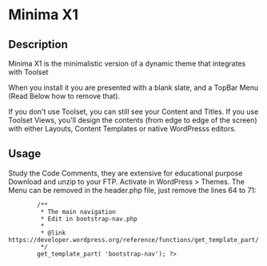 # Minima X1

## Description

Minima X1 is the minimalistic version of a dynamic theme that integrates with Toolset

When you install it you are presented with a blank slate, and a TopBar Menu (Read Below how to remove that).

If you don't use Toolset, you can still see your Content and Titles.
If you use Toolset Views, you'll design the contents (from edge to edge of the screen) with either Layouts, Content Templates or native WordPresss editors.

## Usage

Study the Code Comments, they are extensive for educational purpose
Download and unzip to your FTP.
Activate in WordPress > Themes.
The Menu can be removed in the header.php file, just remove the lines 64 to 71:
```<?php 
        /**
         * The main navigation
         * Edit in bootstrap-nav.php
         *
         * @link https://developer.wordpress.org/reference/functions/get_template_part/
         */
        get_template_part( 'bootstrap-nav'); ?>
